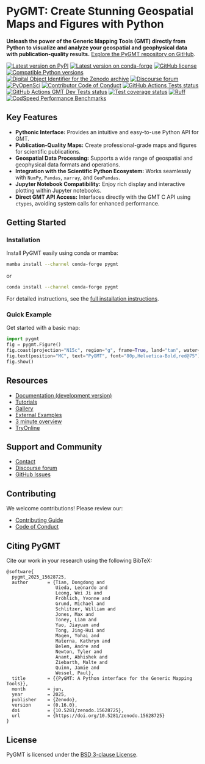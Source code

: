 # PyGMT: Create Stunning Geospatial Maps and Figures with Python

**Unleash the power of the Generic Mapping Tools (GMT) directly from Python to visualize and analyze your geospatial and geophysical data with publication-quality results.**  [Explore the PyGMT repository on GitHub](https://github.com/GenericMappingTools/pygmt).

[![Latest version on PyPI](https://img.shields.io/pypi/v/pygmt)](https://pypi.org/project/pygmt)
[![Latest version on conda-forge](https://img.shields.io/conda/v/conda-forge/pygmt)](https://anaconda.org/conda-forge/pygmt)
[![GitHub license](https://img.shields.io/github/license/GenericMappingTools/pygmt)](https://github.com/GenericMappingTools/pygmt/blob/main/LICENSE.txt)
[![Compatible Python versions](https://img.shields.io/python/required-version-toml?tomlFilePath=https%3A%2F%2Fraw.githubusercontent.com%2FGenericMappingTools%2Fpygmt%2Frefs%2Fheads%2Fmain%2Fpyproject.toml)](https://www.pygmt.org/dev/minversions.html)
[![Digital Object Identifier for the Zenodo archive](https://zenodo.org/badge/DOI/10.5281/3781524.svg)](https://doi.org/10.5281/zenodo.3781524)
[![Discourse forum](https://img.shields.io/discourse/status?label=forum&server=https%3A%2F%2Fforum.generic-mapping-tools.org)](https://forum.generic-mapping-tools.org)
[![PyOpenSci](https://tinyurl.com/y22nb8up)](https://github.com/pyOpenSci/software-submission/issues/43)
[![Contributor Code of Conduct](https://img.shields.io/badge/Contributor%20Covenant-v2.1%20adopted-ff69b4.svg)](https://github.com/GenericMappingTools/.github/blob/main/CODE_OF_CONDUCT.md)
[![GitHub Actions Tests status](https://github.com/GenericMappingTools/pygmt/actions/workflows/ci_tests.yaml/badge.svg)](https://github.com/GenericMappingTools/pygmt/actions/workflows/ci_tests.yaml)
[![GitHub Actions GMT Dev Tests status](https://github.com/GenericMappingTools/pygmt/actions/workflows/ci_tests_dev.yaml/badge.svg)](https://github.com/GenericMappingTools/pygmt/actions/workflows/ci_tests_dev.yaml)
[![Test coverage status](https://codecov.io/gh/GenericMappingTools/pygmt/graph/badge.svg?token=78Fu4EWstx)](https://app.codecov.io/gh/GenericMappingTools/pygmt)
[![Ruff](https://img.shields.io/endpoint?url=https://raw.githubusercontent.com/astral-sh/ruff/main/assets/badge/v2.json)](https://github.com/astral-sh/ruff)
[![CodSpeed Performance Benchmarks](https://img.shields.io/endpoint?url=https://codspeed.io/badge.json)](https://codspeed.io/GenericMappingTools/pygmt)

## Key Features

*   **Pythonic Interface:** Provides an intuitive and easy-to-use Python API for GMT.
*   **Publication-Quality Maps:** Create professional-grade maps and figures for scientific publications.
*   **Geospatial Data Processing:** Supports a wide range of geospatial and geophysical data formats and operations.
*   **Integration with the Scientific Python Ecosystem:** Works seamlessly with `NumPy`, `Pandas`, `xarray`, and `GeoPandas`.
*   **Jupyter Notebook Compatibility:**  Enjoy rich display and interactive plotting within Jupyter notebooks.
*   **Direct GMT API Access:**  Interfaces directly with the GMT C API using `ctypes`, avoiding system calls for enhanced performance.

## Getting Started

### Installation

Install PyGMT easily using conda or mamba:

```bash
mamba install --channel conda-forge pygmt
```
or
```bash
conda install --channel conda-forge pygmt
```
For detailed instructions, see the [full installation instructions](https://www.pygmt.org/latest/install.html).

### Quick Example

Get started with a basic map:

```python
import pygmt
fig = pygmt.Figure()
fig.coast(projection="N15c", region="g", frame=True, land="tan", water="lightblue")
fig.text(position="MC", text="PyGMT", font="80p,Helvetica-Bold,red@75")
fig.show()
```

## Resources

*   [Documentation (development version)](https://www.pygmt.org/dev)
*   [Tutorials](https://www.pygmt.org/latest/tutorials)
*   [Gallery](https://www.pygmt.org/latest/gallery)
*   [External Examples](https://www.pygmt.org/latest/external_resources.html)
*   [3 minute overview](https://youtu.be/4iPnITXrxVU)
*   [TryOnline](https://github.com/GenericMappingTools/try-gmt)

## Support and Community

*   [Contact](https://forum.generic-mapping-tools.org)
*   [Discourse forum](https://forum.generic-mapping-tools.org/c/questions/pygmt-q-a)
*   [GitHub Issues](https://github.com/GenericMappingTools/pygmt/issues/new)

## Contributing

We welcome contributions! Please review our:

*   [Contributing Guide](https://github.com/GenericMappingTools/pygmt/blob/main/CONTRIBUTING.md)
*   [Code of Conduct](https://github.com/GenericMappingTools/.github/blob/main/CODE_OF_CONDUCT.md)

## Citing PyGMT

Cite our work in your research using the following BibTeX:

```
@software{
  pygmt_2025_15628725,
  author       = {Tian, Dongdong and
                  Uieda, Leonardo and
                  Leong, Wei Ji and
                  Fröhlich, Yvonne and
                  Grund, Michael and
                  Schlitzer, William and
                  Jones, Max and
                  Toney, Liam and
                  Yao, Jiayuan and
                  Tong, Jing-Hui and
                  Magen, Yohai and
                  Materna, Kathryn and
                  Belem, Andre and
                  Newton, Tyler and
                  Anant, Abhishek and
                  Ziebarth, Malte and
                  Quinn, Jamie and
                  Wessel, Paul},
  title        = {{PyGMT: A Python interface for the Generic Mapping Tools}},
  month        = jun,
  year         = 2025,
  publisher    = {Zenodo},
  version      = {0.16.0},
  doi          = {10.5281/zenodo.15628725},
  url          = {https://doi.org/10.5281/zenodo.15628725}
}
```

## License

PyGMT is licensed under the [BSD 3-clause License](https://github.com/GenericMappingTools/pygmt/blob/main/LICENSE.txt).
